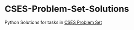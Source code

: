 # CSES-Problem-Set-Solutions
Python Solutions for tasks in [CSES Problem Set](https://cses.fi/problemset/list/)
